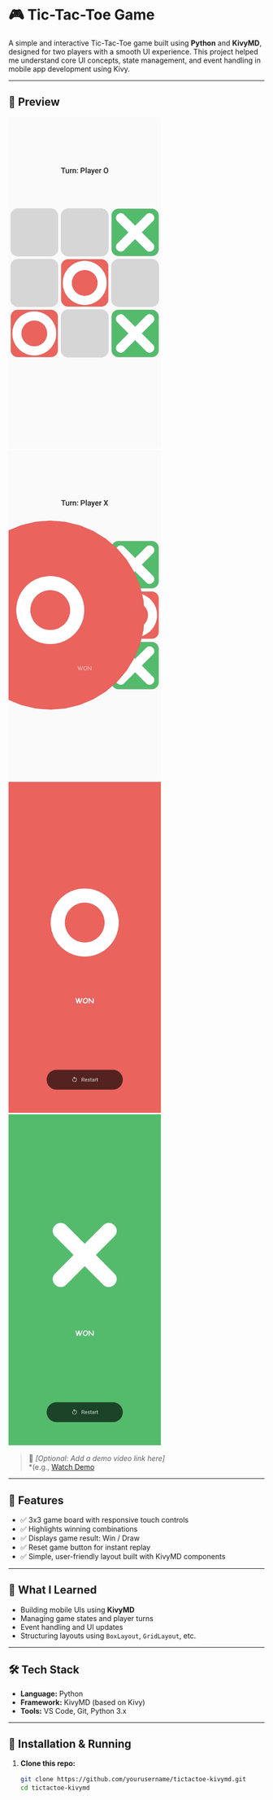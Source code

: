 # 🎮 Tic-Tac-Toe Game

A simple and interactive Tic-Tac-Toe game built using **Python** and **KivyMD**, designed for two players with a smooth UI experience. This project helped me understand core UI concepts, state management, and event handling in mobile app development using Kivy.

---

## 📱 Preview

<img src="screenshots/game_play_in_progress.jpg" width="300"/>
<img src="screenshots/win_transition_animation.jpg" width="300"/>
<img src="screenshots/winner_screen_o.jpg" width="300"/>
<img src="screenshots/winner_screen_x.jpg" width="300"/>

> 🎥 *[Optional: Add a demo video link here]*  
> *(e.g., [Watch Demo](https://youtu.be/yourlink) 

---

## 🚀 Features

- ✅ 3x3 game board with responsive touch controls  
- ✅ Highlights winning combinations  
- ✅ Displays game result: Win / Draw  
- ✅ Reset game button for instant replay  
- ✅ Simple, user-friendly layout built with KivyMD components  

---

## 🧠 What I Learned

- Building mobile UIs using **KivyMD**
- Managing game states and player turns
- Event handling and UI updates
- Structuring layouts using `BoxLayout`, `GridLayout`, etc.

---

## 🛠️ Tech Stack

- **Language:** Python  
- **Framework:** KivyMD (based on Kivy)  
- **Tools:** VS Code, Git, Python 3.x

---

## 📂 Installation & Running

1. **Clone this repo:**

   ```bash
   git clone https://github.com/yourusername/tictactoe-kivymd.git
   cd tictactoe-kivymd
